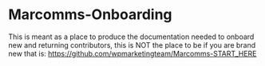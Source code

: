 # Marcomms-Onboarding
This is meant as a place to produce the documentation needed to onboard new and returning contributors, this is NOT the place to be if you are brand new that is:  https://github.com/wpmarketingteam/Marcomms-START_HERE
